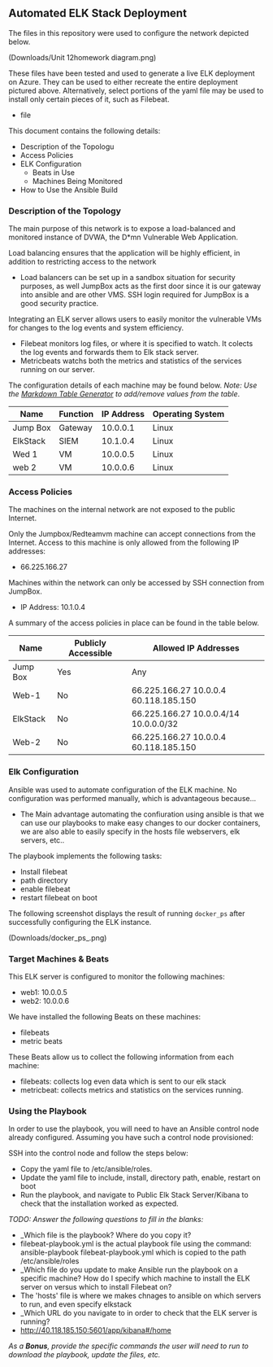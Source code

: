## Automated ELK Stack Deployment

The files in this repository were used to configure the network depicted below.

(Downloads/Unit 12homework diagram.png)

These files have been tested and used to generate a live ELK deployment on Azure. They can be used to either recreate the entire deployment pictured above. Alternatively, select portions of the yaml file may be used to install only certain pieces of it, such as Filebeat.

  - file

This document contains the following details:
- Description of the Topologu
- Access Policies
- ELK Configuration
  - Beats in Use
  - Machines Being Monitored
- How to Use the Ansible Build


### Description of the Topology

The main purpose of this network is to expose a load-balanced and monitored instance of DVWA, the D*mn Vulnerable Web Application.

Load balancing ensures that the application will be highly efficient, in addition to restricting access to the network
- Load balancers can be set up in a sandbox situation for security purposes, as well JumpBox acts as the first door since it is our gateway into ansible and are other VMS. SSH login required for JumpBox is a good security practice.

Integrating an ELK server allows users to easily monitor the vulnerable VMs for changes to the log events and system efficiency.
- Filebeat monitors log files, or where it is specified to watch. It colects the log events and forwards them to Elk stack server.
- Metricbeats watchs both the metrics and statistics of the services running on our server.

The configuration details of each machine may be found below.
_Note: Use the [Markdown Table Generator](http://www.tablesgenerator.com/markdown_tables) to add/remove values from the table_.

| Name     | Function | IP Address | Operating System |
|----------|----------|------------|------------------|
| Jump Box | Gateway  | 10.0.0.1   | Linux            |
| ElkStack | SIEM     | 10.1.0.4   | Linux            |
| Wed 1    | VM       | 10.0.0.5   | Linux            |
| web 2    | VM       | 10.0.0.6   | Linux            |

### Access Policies

The machines on the internal network are not exposed to the public Internet. 

Only the Jumpbox/Redteamvm machine can accept connections from the Internet. Access to this machine is only allowed from the following IP addresses:
- 66.225.166.27

Machines within the network can only be accessed by SSH connection from JumpBox.
- IP Address: 10.1.0.4

A summary of the access policies in place can be found in the table below.

| Name     | Publicly Accessible | Allowed IP Addresses |
|----------|---------------------|----------------------|
| Jump Box | Yes                 |  Any                 |
| Web-1    | No                  |  66.225.166.27 10.0.0.4 60.118.185.150 |
| ElkStack | No                  |  66.225.166.27 10.0.0.4/14 10.0.0.0/32 |
| Web-2    | No                  |  66.225.166.27 10.0.0.4 60.118.185.150 |

### Elk Configuration

Ansible was used to automate configuration of the ELK machine. No configuration was performed manually, which is advantageous because...
- The Main advantage automating the confiuration using ansible is that we can use our playbooks to make easy changes to our docker containers, we are also able to easily specify in the hosts file webservers, elk servers, etc..

The playbook implements the following tasks:
- Install filebeat
- path directory
- enable filebeat
- restart filebeat on boot

The following screenshot displays the result of running `docker_ps` after successfully configuring the ELK instance.

(Downloads/docker_ps_.png)

### Target Machines & Beats
This ELK server is configured to monitor the following machines:
- web1: 10.0.0.5
- web2: 10.0.0.6

We have installed the following Beats on these machines:
- filebeats
- metric beats

These Beats allow us to collect the following information from each machine:
- filebeats: collects log even data which is sent to our elk stack
- metricbeat: collects metrics and statistics on the services running.

### Using the Playbook
In order to use the playbook, you will need to have an Ansible control node already configured. Assuming you have such a control node provisioned: 

SSH into the control node and follow the steps below:
- Copy the yaml file to /etc/ansible/roles.
- Update the yaml file to include, install, directory path, enable, restart on boot
- Run the playbook, and navigate to Public Elk Stack Server/Kibana to check that the installation worked as expected.

_TODO: Answer the following questions to fill in the blanks:_
- _Which file is the playbook? Where do you copy it?
- filebeat-playbook.yml is the actual playbook file using the command: ansible-playbook filebeat-playbook.yml which is copied to the path /etc/ansible/roles
- _Which file do you update to make Ansible run the playbook on a specific machine? How do I specify which machine to install the ELK server on versus which to install Filebeat on?
- The 'hosts' file is where we makes chnages to ansible on which servers to run, and even specify elkstack
- _Which URL do you navigate to in order to check that the ELK server is running?
- http://40.118.185.150:5601/app/kibana#/home

_As a **Bonus**, provide the specific commands the user will need to run to download the playbook, update the files, etc._
